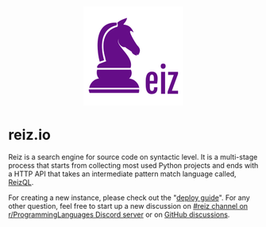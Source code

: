 <p align="center"><img src="https://github.com/reizio/reiz.io/blob/master/static/assets/reiz.png"></p>

# reiz.io

Reiz is a search engine for source code on syntactic level. It is a multi-stage
process that starts from collecting most used Python projects and ends with a HTTP
API that takes an intermediate pattern match language called, [ReizQL](docs/reizql.md).

For creating a new instance, please check out the "[deploy guide](docs/deploy_guide.md)". For any
other question, feel free to start up a new discussion on [#reiz channel on r/ProgrammingLanguages Discord server](https://discord.gg/r89x4EgZr4)
or on [GitHub discussions](https://github.com/reizio/reiz.io/discussions).
